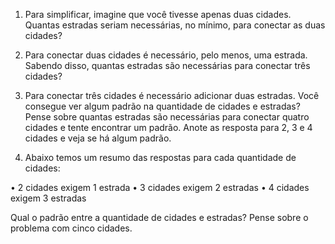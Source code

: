 1. Para simplificar, imagine que você tivesse apenas duas cidades. Quantas estradas seriam necessárias, no mínimo, para conectar as duas cidades?

2. Para conectar duas cidades é necessário, pelo menos, uma estrada. Sabendo disso, quantas estradas são necessárias para conectar três cidades?

3. Para conectar três cidades é necessário adicionar duas estradas. Você consegue ver algum padrão na quantidade de cidades e estradas? Pense sobre quantas estradas são necessárias para conectar quatro cidades e tente encontrar um padrão. Anote as resposta para 2, 3 e 4 cidades e veja se há algum padrão.

4. Abaixo temos um resumo das respostas para cada quantidade de cidades:

• 2 cidades exigem 1 estrada
• 3 cidades exigem 2 estradas
• 4 cidades exigem 3 estradas

Qual o padrão entre a quantidade de cidades e estradas? Pense sobre o problema com cinco cidades.
